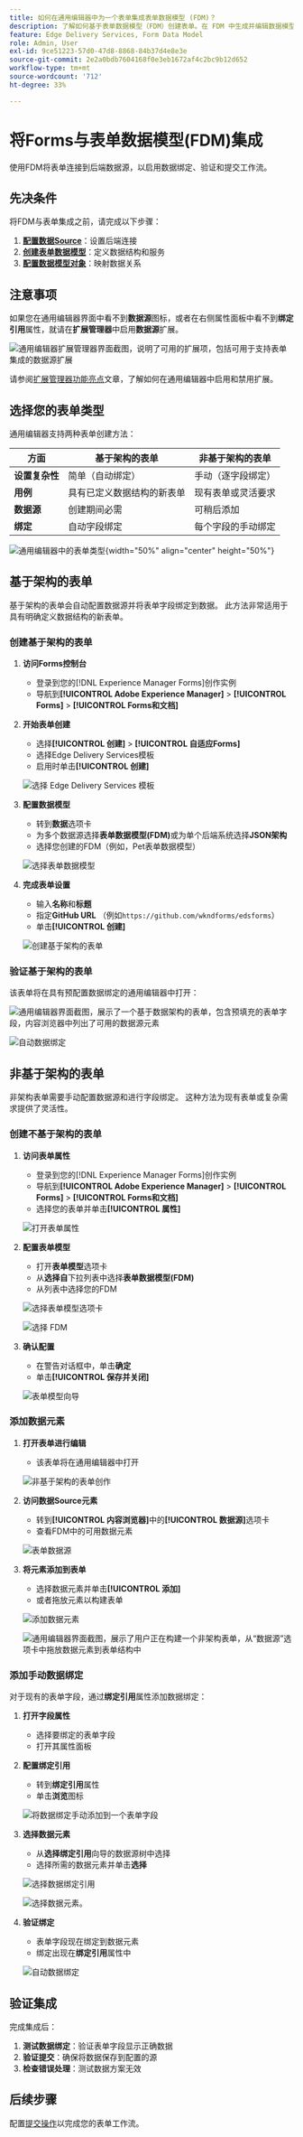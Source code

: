 ```yaml
---
title: 如何在通用编辑器中为一个表单集成表单数据模型 (FDM)？
description: 了解如何基于表单数据模型（FDM）创建表单。在 FDM 中生成并编辑数据模型对象的样本数据。
feature: Edge Delivery Services, Form Data Model
role: Admin, User
exl-id: 9ce51223-57d0-47d8-8868-84b37d4e8e3e
source-git-commit: 2e2a0bdb7604168f0e3eb1672af4c2bc9b12d652
workflow-type: tm+mt
source-wordcount: '712'
ht-degree: 33%

---
```



# 将Forms与表单数据模型(FDM)集成

使用FDM将表单连接到后端数据源，以启用数据绑定、验证和提交工作流。

## 先决条件

将FDM与表单集成之前，请完成以下步骤：

1. **[配置数据Source](/help/forms/configure-data-sources.md)**：设置后端连接
2. **[创建表单数据模型](/help/forms/create-form-data-models.md)**：定义数据结构和服务
3. **[配置数据模型对象](/help/forms/work-with-form-data-model.md)**：映射数据关系

## 注意事项

如果您在通用编辑器界面中看不到&#x200B;**数据源**&#x200B;图标，或者在右侧属性面板中看不到&#x200B;**绑定引用**&#x200B;属性，就请在&#x200B;**扩展管理器**&#x200B;中启用&#x200B;**数据源**&#x200B;扩展。

![通用编辑器扩展管理器界面截图，说明了可用的扩展项，包括可用于支持表单集成的数据源扩展](/help/edge/docs/forms/universal-editor/assets/extension-manager.png)

请参阅[扩展管理器功能亮点](https://developer.adobe.com/uix/docs/extension-manager/feature-highlights/#enablingdisabling-extensions)文章，了解如何在通用编辑器中启用和禁用扩展。

## 选择您的表单类型

通用编辑器支持两种表单创建方法：

| 方面 | 基于架构的表单 | 非基于架构的表单 |
|--------|-------------------|----------------------|
| **设置复杂性** | 简单（自动绑定） | 手动（逐字段绑定） |
| **用例** | 具有已定义数据结构的新表单 | 现有表单或灵活要求 |
| **数据源** | 创建期间必需 | 可稍后添加 |
| **绑定** | 自动字段绑定 | 每个字段的手动绑定 |

![通用编辑器中的表单类型](/help/edge/docs/forms/universal-editor/assets/form-types.png){width="50%" align="center" height="50%"}

## 基于架构的表单

基于架构的表单会自动配置数据源并将表单字段绑定到数据。 此方法非常适用于具有明确定义数据结构的新表单。

### 创建基于架构的表单

1. **访问Forms控制台**
   - 登录到您的[!DNL Experience Manager Forms]创作实例
   - 导航到&#x200B;**[!UICONTROL Adobe Experience Manager]** > **[!UICONTROL Forms]** > **[!UICONTROL Forms和文档]**

2. **开始表单创建**
   - 选择&#x200B;**[!UICONTROL 创建]** > **[!UICONTROL 自适应Forms]**
   - 选择Edge Delivery Services模板
   - 启用时单击&#x200B;**[!UICONTROL 创建]**

   ![选择 Edge Delivery Services 模板](/help/edge/assets/create-eds-forms.png)

3. **配置数据模型**
   - 转到&#x200B;**数据**&#x200B;选项卡
   - 为多个数据源选择&#x200B;**表单数据模型(FDM)**&#x200B;或为单个后端系统选择&#x200B;**JSON架构**
   - 选择您创建的FDM（例如，Pet表单数据模型）

   ![选择表单数据模型](/help/edge/docs/forms/universal-editor/assets/select-petstore-form-data-model.png)

4. **完成表单设置**
   - 输入&#x200B;**名称**&#x200B;和&#x200B;**标题**
   - 指定&#x200B;**GitHub URL** （例如`https://github.com/wkndforms/edsforms`）
   - 单击&#x200B;**[!UICONTROL 创建]**

   ![创建基于架构的表单](/help/edge/docs/forms/universal-editor/assets/create-schema-based-form.png)

### 验证基于架构的表单

该表单将在具有预配置数据绑定的通用编辑器中打开：

![通用编辑器界面截图，展示了一个基于数据架构的表单，包含预填充的表单字段，内容浏览器中列出了可用的数据源元素](/help/edge/docs/forms/universal-editor/assets/schema-based-form-in-ue.png)

![自动数据绑定](/help/edge/docs/forms/universal-editor/assets/schema-based-form-data-binding.png)

## 非基于架构的表单

非架构表单需要手动配置数据源和进行字段绑定。 这种方法为现有表单或复杂需求提供了灵活性。

### 创建不基于架构的表单

1. **访问表单属性**
   - 登录到您的[!DNL Experience Manager Forms]创作实例
   - 导航到&#x200B;**[!UICONTROL Adobe Experience Manager]** > **[!UICONTROL Forms]** > **[!UICONTROL Forms和文档]**
   - 选择您的表单并单击&#x200B;**[!UICONTROL 属性]**

   ![打开表单属性](/help/edge/docs/forms/universal-editor/assets/non-schema-based-edit-properties.png)

2. **配置表单模型**
   - 打开&#x200B;**表单模型**&#x200B;选项卡
   - 从&#x200B;**选择自**&#x200B;下拉列表中选择&#x200B;**表单数据模型(FDM)**
   - 从列表中选择您的FDM

   ![选择表单模型选项卡](/help/edge/docs/forms/universal-editor/assets/select-form-model.png)

   ![选择 FDM](/help/edge/docs/forms/universal-editor/assets/select-fdm.png)

3. **确认配置**
   - 在警告对话框中，单击&#x200B;**确定**
   - 单击&#x200B;**[!UICONTROL 保存并关闭]**

   ![表单模型向导](/help/edge/docs/forms/universal-editor/assets/form-model-wizard.png)

### 添加数据元素

1. **打开表单进行编辑**
   - 该表单将在通用编辑器中打开

   ![非基于架构的表单创作](/help/edge/docs/forms/universal-editor/assets/non-schema-form-authoring.png)

2. **访问数据Source元素**
   - 转到&#x200B;**[!UICONTROL 内容浏览器]**&#x200B;中的&#x200B;**[!UICONTROL 数据源]**&#x200B;选项卡
   - 查看FDM中的可用数据元素

   ![表单数据源](/help/edge/docs/forms/universal-editor/assets/non-schema-data-source.png)

3. **将元素添加到表单**
   - 选择数据元素并单击&#x200B;**[!UICONTROL 添加]**
   - 或者拖放元素以构建表单

   ![添加数据元素](/help/edge/docs/forms/universal-editor/assets/non-schema-add-data-element.png)

   ![通用编辑器界面截图，展示了用户正在构建一个非架构表单，从“数据源”选项卡中拖放数据元素到表单结构中](/help/edge/docs/forms/universal-editor/assets/non-schema-form.png)

### 添加手动数据绑定

对于现有的表单字段，通过&#x200B;**绑定引用**&#x200B;属性添加数据绑定：

1. **打开字段属性**
   - 选择要绑定的表单字段
   - 打开其属性面板

2. **配置绑定引用**
   - 转到&#x200B;**绑定引用**&#x200B;属性
   - 单击&#x200B;**浏览**&#x200B;图标

   ![将数据绑定手动添加到一个表单字段](/help/edge/docs/forms/universal-editor/assets/non-schema-add-data-binding.png)

3. **选择数据元素**
   - 从&#x200B;**选择绑定引用**&#x200B;向导的数据源树中选择
   - 选择所需的数据元素并单击&#x200B;**选择**

   ![选择数据绑定引用](/help/edge/docs/forms/universal-editor/assets/select-bind-reference.png)

   ![选择数据元素](/help/edge/docs/forms/universal-editor/assets/select-data-element.png)。

4. **验证绑定**
   - 表单字段现在绑定到数据元素
   - 绑定出现在&#x200B;**绑定引用**&#x200B;属性中

   ![自动数据绑定](/help/edge/docs/forms/universal-editor/assets/schema-based-form-data-binding.png)

## 验证集成

完成集成后：

1. **测试数据绑定**：验证表单字段显示正确数据
2. **验证提交**：确保将数据保存到配置的源
3. **检查错误处理**：测试数据方案无效

## 后续步骤

配置[提交操作](/help/edge/docs/forms/universal-editor/submit-action.md)以完成您的表单工作流。
